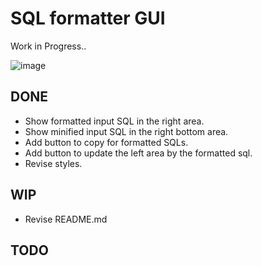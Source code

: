 # SQL formatter GUI

Work in Progress..

![image](https://user-images.githubusercontent.com/6317652/45630066-d852be80-bad2-11e8-9039-4ba33dd7c528.png)

## DONE

- Show formatted input SQL in the right area.
- Show minified input SQL in the right bottom area.
- Add button to copy for formatted SQLs.
- Add button to update the left area by the formatted sql.
- Revise styles.

## WIP

- Revise README.md

## TODO

